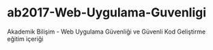 # ab2017-Web-Uygulama-Guvenligi
Akademik Bilişim - Web Uygulama Güvenliği ve Güvenli Kod Geliştirme eğitim içeriği
